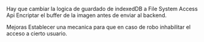 Hay que cambiar la logica de guardado de indexedDB a File System Access Api
Encriptar el buffer de la imagen antes de enviar al backend.

Mejoras
Establecer una mecanica para que en caso de robo inhabilitar el acceso a cierto usuario.